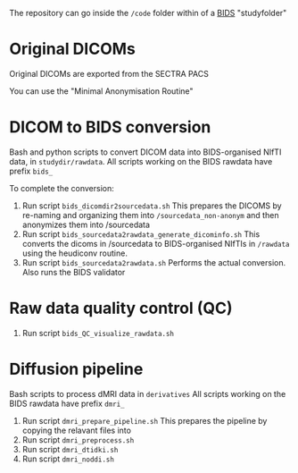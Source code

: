 The repository can go inside the `/code` folder within of a [BIDS](https://bids.neuroimaging.io/) "studyfolder"

# Original DICOMs

Original DICOMs are exported from the SECTRA PACS

You can use the "Minimal Anonymisation Routine"

# DICOM to BIDS conversion

Bash and python scripts to convert DICOM data into BIDS-organised NIfTI data, in `studydir/rawdata`.
All scripts working on the BIDS rawdata have prefix `bids_`

To complete the conversion:
1. Run script `bids_dicomdir2sourcedata.sh`
This prepares the DICOMS by re-naming and organizing them into `/sourcedata_non-anonym` and then anonymizes them into /sourcedata 
2. Run script `bids_sourcedata2rawdata_generate_dicominfo.sh`
This converts the dicoms in /sourcedata to BIDS-organised NIfTIs in `/rawdata` using the heudiconv routine.
3. Run script `bids_sourcedata2rawdata.sh`
Performs the actual conversion. Also runs the BIDS validator

# Raw data quality control (QC)
1. Run script `bids_QC_visualize_rawdata.sh`

# Diffusion pipeline
Bash scripts to process dMRI data in `derivatives`
All scripts working on the BIDS rawdata have prefix `dmri_`

1. Run script `dmri_prepare_pipeline.sh`
This prepares the pipeline by copying the relavant files into 
2. Run script `dmri_preprocess.sh`
3. Run script `dmri_dtidki.sh`
4. Run script `dmri_noddi.sh`

